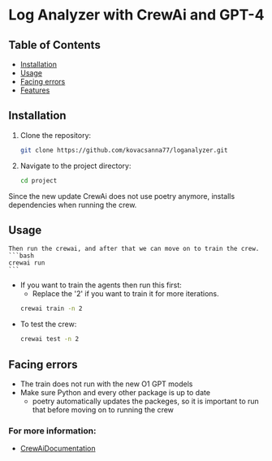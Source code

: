 # Log Analyzer with CrewAi and GPT-4

## Table of Contents
- [Installation](#installation)
- [Usage](#usage)
- [Facing errors](#facing-errors)
- [Features](#features)

## Installation

1. Clone the repository:
   ```bash
   git clone https://github.com/kovacsanna77/loganalyzer.git
   ```
2. Navigate to the project directory:
   ```bash
   cd project
   ```

Since the new update CrewAi does not use poetry anymore, installs dependencies when running the crew.

## Usage

    Then run the crewai, and after that we can move on to train the crew.
    ```bash
    crewai run
    ```
- If you want to train the agents then run this first: 
    - Replace the '2' if you want to train it for more iterations.
    ```bash
    crewai train -n 2
    ```
- To test the crew:
    ``` bash
    crewai test -n 2
    ```
    
## Facing errors
- The train does not run with the new O1 GPT models
- Make sure Python and every other package is up to date 
    - poetry automatically updates the packeges, so it is important to run that before moving on to running the crew

### For more information: 
- [CrewAiDocumentation](https://docs.crewai.com)
